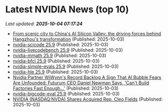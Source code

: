 # Latest NVIDIA News (top 10)
_Last updated: **2025-10-04 07:17:24**_

- [From scenic city to China's AI Silicon Valley: the driving forces behind Hangzhou's transformation](https://www.digitimes.com/news/a20251003PD237/china-cloud-silicon-valley-alibaba-supply-2025.html) (Published: 2025-10-03)
- [nvidia-scicode 25.9](https://pypi.org/project/nvidia-scicode/25.9/) (Published: 2025-10-03)
- [nvidia-livecodebench 25.9](https://pypi.org/project/nvidia-livecodebench/25.9/) (Published: 2025-10-03)
- [nvidia-mmath 25.9](https://pypi.org/project/nvidia-mmath/25.9/) (Published: 2025-10-03)
- [nvidia-bfcl 25.9](https://pypi.org/project/nvidia-bfcl/25.9/) (Published: 2025-10-03)
- [nvidia-simple-evals 25.9](https://pypi.org/project/nvidia-simple-evals/25.9/) (Published: 2025-10-03)
- [nvidia-hle 25.9](https://pypi.org/project/nvidia-hle/25.9/) (Published: 2025-10-03)
- [Nvidia Partner WiWynn's Record Backlog A Sign That AI Bubble Fears Are Unfounded: Futurum CEO Daniel Newman Says, 'Can't Build Factories Fast Enough…'](https://biztoc.com/x/fc066d92755367b6) (Published: 2025-10-03)
- [nvidia-bigcode-eval 25.9](https://pypi.org/project/nvidia-bigcode-eval/25.9/) (Published: 2025-10-03)
- [NVIDIA (NASDAQ:NVDA) Shares Acquired Rep. Cleo Fields](https://www.etfdailynews.com/2025/10/03/nvidia-nasdaqnvda-shares-acquired-rep-cleo-fields/) (Published: 2025-10-03)
